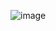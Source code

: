
![image](https://github.com/chhs2131/FlutterExample/assets/10378777/74aa536a-d1c3-4cc9-a7b9-0f3ae08d5c53)

